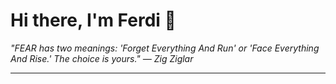 <h1>Hi there, I'm Ferdi 👋</h1>

<p><em>
  "FEAR has two meanings: 'Forget Everything And Run' or 'Face Everything And Rise.' The choice is yours." — Zig Ziglar
</em></p>

---
